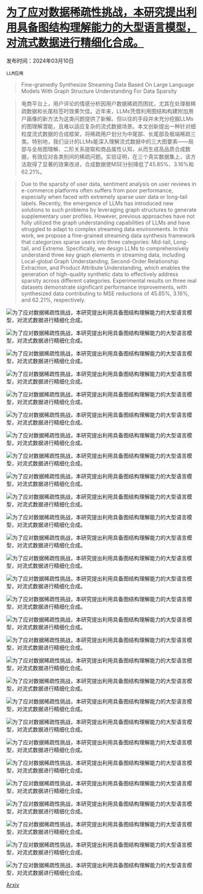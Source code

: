 # [为了应对数据稀疏性挑战，本研究提出利用具备图结构理解能力的大型语言模型，对流式数据进行精细化合成。](https://arxiv.org/abs/2403.06139)

发布时间：2024年03月10日

`LLM应用`

> Fine-grainedly Synthesize Streaming Data Based On Large Language Models With Graph Structure Understanding For Data Sparsity

> 电商平台上，用户评论的情感分析因用户数据稀疏而困扰，尤其在处理极稀疏数据和长尾标签时效果欠佳。近年来，LLMs凭借利用图结构构建附加用户画像的新方法为这类问题提供了新解。但以往的手段并未充分挖掘LLMs的图理解潜能，且难以适应复杂的流式数据场景。本文创新提出一种针对细粒度流式数据的合成框架，将稀疏用户划分为中尾部、长尾部及极端稀疏三类。特别地，我们设计的LLMs能深入理解流式数据中的三大图要素——局部与全局图理解、二阶关系提取和商品属性认知，从而生成高品质合成数据，有效应对各类别间的稀疏问题。实验证明，在三个真实数据集上，该方法取得了显著的效果改进，合成数据使MSE分别降低了45.85%、3.16%和62.21%。

> Due to the sparsity of user data, sentiment analysis on user reviews in e-commerce platforms often suffers from poor performance, especially when faced with extremely sparse user data or long-tail labels. Recently, the emergence of LLMs has introduced new solutions to such problems by leveraging graph structures to generate supplementary user profiles. However, previous approaches have not fully utilized the graph understanding capabilities of LLMs and have struggled to adapt to complex streaming data environments. In this work, we propose a fine-grained streaming data synthesis framework that categorizes sparse users into three categories: Mid-tail, Long-tail, and Extreme. Specifically, we design LLMs to comprehensively understand three key graph elements in streaming data, including Local-global Graph Understanding, Second-Order Relationship Extraction, and Product Attribute Understanding, which enables the generation of high-quality synthetic data to effectively address sparsity across different categories. Experimental results on three real datasets demonstrate significant performance improvements, with synthesized data contributing to MSE reductions of 45.85%, 3.16%, and 62.21%, respectively.

![为了应对数据稀疏性挑战，本研究提出利用具备图结构理解能力的大型语言模型，对流式数据进行精细化合成。](../../../paper_images/2403.06139/x1.png)

![为了应对数据稀疏性挑战，本研究提出利用具备图结构理解能力的大型语言模型，对流式数据进行精细化合成。](../../../paper_images/2403.06139/x2.png)

![为了应对数据稀疏性挑战，本研究提出利用具备图结构理解能力的大型语言模型，对流式数据进行精细化合成。](../../../paper_images/2403.06139/x3.png)

![为了应对数据稀疏性挑战，本研究提出利用具备图结构理解能力的大型语言模型，对流式数据进行精细化合成。](../../../paper_images/2403.06139/x4.png)

![为了应对数据稀疏性挑战，本研究提出利用具备图结构理解能力的大型语言模型，对流式数据进行精细化合成。](../../../paper_images/2403.06139/x5.png)

![为了应对数据稀疏性挑战，本研究提出利用具备图结构理解能力的大型语言模型，对流式数据进行精细化合成。](../../../paper_images/2403.06139/x6.png)

![为了应对数据稀疏性挑战，本研究提出利用具备图结构理解能力的大型语言模型，对流式数据进行精细化合成。](../../../paper_images/2403.06139/x7.png)

![为了应对数据稀疏性挑战，本研究提出利用具备图结构理解能力的大型语言模型，对流式数据进行精细化合成。](../../../paper_images/2403.06139/x8.png)

![为了应对数据稀疏性挑战，本研究提出利用具备图结构理解能力的大型语言模型，对流式数据进行精细化合成。](../../../paper_images/2403.06139/x9.png)

![为了应对数据稀疏性挑战，本研究提出利用具备图结构理解能力的大型语言模型，对流式数据进行精细化合成。](../../../paper_images/2403.06139/x10.png)

![为了应对数据稀疏性挑战，本研究提出利用具备图结构理解能力的大型语言模型，对流式数据进行精细化合成。](../../../paper_images/2403.06139/x11.png)

![为了应对数据稀疏性挑战，本研究提出利用具备图结构理解能力的大型语言模型，对流式数据进行精细化合成。](../../../paper_images/2403.06139/x12.png)

![为了应对数据稀疏性挑战，本研究提出利用具备图结构理解能力的大型语言模型，对流式数据进行精细化合成。](../../../paper_images/2403.06139/x13.png)

![为了应对数据稀疏性挑战，本研究提出利用具备图结构理解能力的大型语言模型，对流式数据进行精细化合成。](../../../paper_images/2403.06139/x14.png)

![为了应对数据稀疏性挑战，本研究提出利用具备图结构理解能力的大型语言模型，对流式数据进行精细化合成。](../../../paper_images/2403.06139/x15.png)

![为了应对数据稀疏性挑战，本研究提出利用具备图结构理解能力的大型语言模型，对流式数据进行精细化合成。](../../../paper_images/2403.06139/x16.png)

![为了应对数据稀疏性挑战，本研究提出利用具备图结构理解能力的大型语言模型，对流式数据进行精细化合成。](../../../paper_images/2403.06139/x17.png)

![为了应对数据稀疏性挑战，本研究提出利用具备图结构理解能力的大型语言模型，对流式数据进行精细化合成。](../../../paper_images/2403.06139/x18.png)

![为了应对数据稀疏性挑战，本研究提出利用具备图结构理解能力的大型语言模型，对流式数据进行精细化合成。](../../../paper_images/2403.06139/x19.png)

![为了应对数据稀疏性挑战，本研究提出利用具备图结构理解能力的大型语言模型，对流式数据进行精细化合成。](../../../paper_images/2403.06139/x20.png)

![为了应对数据稀疏性挑战，本研究提出利用具备图结构理解能力的大型语言模型，对流式数据进行精细化合成。](../../../paper_images/2403.06139/x21.png)

![为了应对数据稀疏性挑战，本研究提出利用具备图结构理解能力的大型语言模型，对流式数据进行精细化合成。](../../../paper_images/2403.06139/x22.png)

![为了应对数据稀疏性挑战，本研究提出利用具备图结构理解能力的大型语言模型，对流式数据进行精细化合成。](../../../paper_images/2403.06139/x23.png)

![为了应对数据稀疏性挑战，本研究提出利用具备图结构理解能力的大型语言模型，对流式数据进行精细化合成。](../../../paper_images/2403.06139/x24.png)

![为了应对数据稀疏性挑战，本研究提出利用具备图结构理解能力的大型语言模型，对流式数据进行精细化合成。](../../../paper_images/2403.06139/x25.png)

![为了应对数据稀疏性挑战，本研究提出利用具备图结构理解能力的大型语言模型，对流式数据进行精细化合成。](../../../paper_images/2403.06139/x26.png)

![为了应对数据稀疏性挑战，本研究提出利用具备图结构理解能力的大型语言模型，对流式数据进行精细化合成。](../../../paper_images/2403.06139/x27.png)

![为了应对数据稀疏性挑战，本研究提出利用具备图结构理解能力的大型语言模型，对流式数据进行精细化合成。](../../../paper_images/2403.06139/x28.png)

[Arxiv](https://arxiv.org/abs/2403.06139)